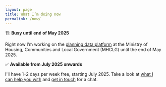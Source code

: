 ```yaml
---
layout: page
title: What I’m doing now
permalink: /now/
---
```


🏗️ **Busy until end of May 2025**

Right now I’m working on the [planning data platform](https://planning.data.gov.uk/) at the Ministry of Housing, Communities and Local Government (MHCLG) until the end of May 2025.

✅ **Available from July 2025 onwards**

I'll have 1–2 days per week free, starting July 2025. Take a look at [what I can help you with](/services) and [get in touch](/contact) for a chat.